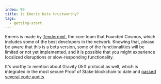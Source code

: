 ```yaml
---
index: 99
title: Is Emeris beta trustworthy?
tags: 
  - getting-start
---
```


Emeris is made by [Tendermint](https://tendermint.com/about/), the core team that Founded Cosmos, which includes some of the best developers in the network. Knowing that, please be aware that this is a beta version, some of the functionalities will be limited or not yet implemented, and it is possible that you might experience localized disruptions or slow-responding functionality.

It's worthy to mention about Gravity DEX protocol as well, which is integrated in the most secure Proof of Stake blockchain to date and [passed several code audits](https://twitter.com/zcpeng/status/1412404404230164488?s=20).
